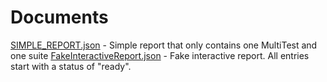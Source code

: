 # Documents

[SIMPLE_REPORT.json](SIMPLE_REPORT.json) - Simple report that only contains one MultiTest and one suite
[FakeInteractiveReport.json](FakeInteractiveReport.json) - Fake interactive report. All entries start with a status of "ready".
